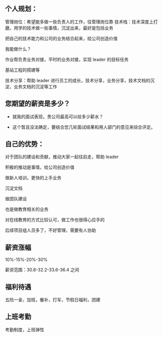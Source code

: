 ## 个人规划：

管理岗位：希望能多做一些负责人的工作，往管理岗位靠
技术栈：技术深度上打磨，用学的技术做一些事情，沉淀出来，最好是包括业务

把自己的技术能力和公司的业务结合起来，给公司创造价值

我能做什么？

作业帮负责业务对接，平时的业务对接，实现 leader 的目标任务

基站工程的搭建等

技术分享：帮助 leader 进行员工的成长，技术分享，业务分享，技术文档的沉淀，业务文档的沉淀等工作

## 您期望的薪资是多少？

- 就我的面试表现，贵公司最高可以给多少薪水？

- 这个暂且没法确定，要结合您几轮面试结果和用人部门的意见来综合评定。

## 自己的优势：

对于团队的建设和贡献，推动大家一起往前走，帮助 leader

积极的推动是事情，给公司创造价值

做新人培训，更快的上手业务

沉淀文档

做团队建设

也是做教育相关的业务

对在线教育的方式比较认可，做工作也很得心应手的

后续项目组人员多了，不好管理，需要有人协助

## 薪资涨幅

10%-15%-20%-30%

薪资范围：30.8-32.2-33.6-36.4 之间

## 福利待遇

五险一金，加班，餐补，打车，节假日福利，团建

## 上班考勤

考勤制度，上班弹性
